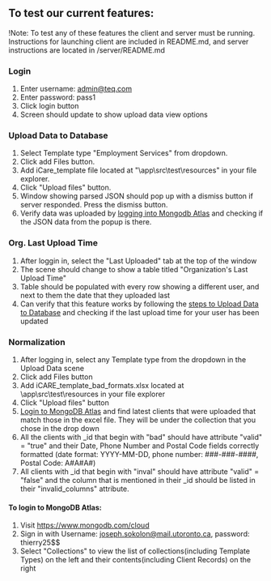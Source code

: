 ## To test our current features:

!Note: To test any of these features the client and server must be running. Instructions for launching client are included in README.md, and server instructions are located in /server/README.md

### Login
1. Enter username: admin@teq.com
2. Enter password: pass1
3. Click login button
4. Screen should update to show upload data view options

### Upload Data to Database
1. Select Template type "Employment Services" from dropdown.
2. Click add Files button.
3. Add iCare_template file located at "\\app\\src\\test\\resources" in your file explorer.
4. Click "Upload files" button.
5. Window showing parsed JSON should pop up with a dismiss button if server responded. Press the dismiss button.
6. Verify data was uploaded by [logging into Mongodb Atlas](#to-login-to-mongodb-atlas) and checking if the JSON data from the popup is there.

### Org. Last Upload Time
1. After loggin in, select the "Last Uploaded" tab at the top of the window
2. The scene should change to show a table titled "Organization's Last Upload Time"
3. Table should be populated with every row showing a different user, and next to them the date that they uploaded last
4. Can verify that this feature works by following the [steps to Upload Data to Database](#upload-data-to-database) and checking if the last upload time for your user has been updated

### Normalization
1. After logging in, select any Template type from the dropdown in the Upload Data scene
2. Click add Files button
3. Add iCARE_template_bad_formats.xlsx located at \\app\\src\\test\\resources in your file explorer
4. Click "Upload files" button
5. [Login to MongoDB Atlas](#to-login-to-mongodb-atlas) and find latest clients that were uploaded that match those in the excel file. They will be under the collection that you chose in the drop down
6. All the clients with \_id that begin with "bad" should have attribute "valid" = "true" and their Date, Phone Number and Postal Code fields correctly formatted 
   (date format: YYYY-MM-DD, phone number: ###-###-####, Postal Code: A#A#A#)
7. All clients with \_id that begin with "inval" should have attribute "valid" = "false" and the column that is mentioned in their \_id should be listed in their "invalid_columns" attribute.

#### To login to MongoDB Atlas: 
1. Visit https://www.mongodb.com/cloud
2. Sign in with Username: joseph.sokolon@mail.utoronto.ca, password: thierry25$$
3. Select "Collections" to view the list of collections(including Template Types) on the left and their contents(including Client Records) on the right

